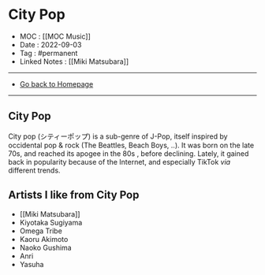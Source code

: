 # City Pop
- MOC : [[MOC Music]]
- Date : 2022-09-03
- Tag : #permanent
- Linked Notes : [[Miki Matsubara]]
-------------------
- [Go back to Homepage](https://misudashi.ga/)
-----

## City Pop

City pop (シティーポップ) is a sub-genre of J-Pop, itself inspired by occidental pop & rock (The Beattles, Beach Boys, ..). It was born on the late 70s, and reached its apogee in the 80s , before declining. Lately, it gained back in popularity because of the Internet, and especially TikTok *via* different trends. 

## Artists I like from City Pop
- [[Miki Matsubara]]
- Kiyotaka Sugiyama
- Omega Tribe
- Kaoru Akimoto
- Naoko Gushima
- Anri
- Yasuha

